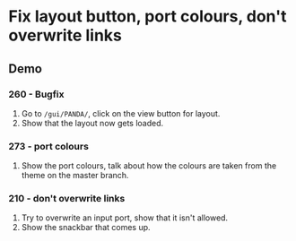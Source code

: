 # Fix layout button, port colours, don't overwrite links

## Demo
### 260 - Bugfix
1. Go to `/gui/PANDA/`, click on the view button for layout.
1. Show that the layout now gets loaded.

### 273 - port colours
1. Show the port colours, talk about how the colours are taken from the theme on the master branch.

### 210 - don't overwrite links
1. Try to overwrite an input port, show that it isn't allowed.
1. Show the snackbar that comes up.